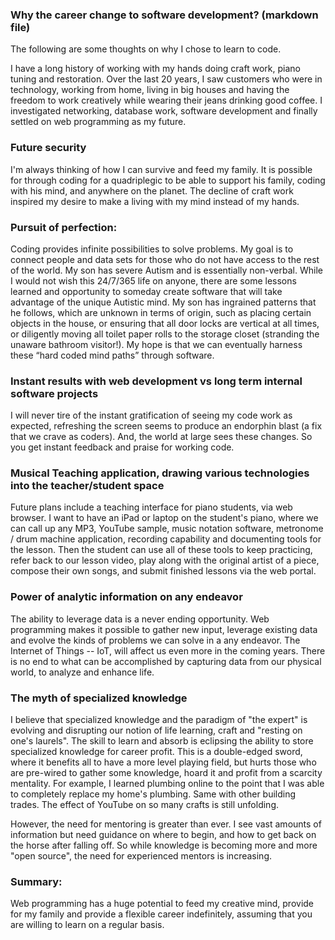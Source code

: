 ### Why the career change to software development? (markdown file)

The following are some thoughts on why I chose to learn to code.

I have a long history of working with my hands doing craft work, piano tuning and restoration.
Over the last 20 years, I saw customers who were in technology, working from home, living in big houses and having the freedom to work creatively while wearing their jeans drinking good coffee. I investigated networking, database work, software development and finally settled on web programming as my future.

### Future security

I'm always thinking of how I can survive and feed my family. It is possible for through coding for a quadriplegic to be able to support his family, coding with his mind, and anywhere on the planet. The decline of craft work inspired my desire to make a living with my mind instead of my hands.

### Pursuit of perfection:

Coding provides infinite possibilities to solve problems. My goal is to connect people and data sets for those who do not have access to the rest of the world. My son has severe Autism and is essentially non-verbal. While I would not wish this 24/7/365 life on anyone, there are some lessons learned and opportunity to someday create software that will take advantage of the unique Autistic mind. My son has ingrained patterns that he follows, which are unknown in terms of origin, such as placing certain objects in the house, or ensuring that all door locks are vertical at all times, or diligently moving all toilet paper rolls to the storage closet (stranding the unaware bathroom visitor!). My hope is that we can eventually harness these “hard coded mind paths” through software.

### Instant results with web development vs long term internal software projects

I will never tire of the instant gratification of seeing my code work as expected, refreshing the screen seems to produce an endorphin blast (a fix that we crave as coders). And, the world at large sees these changes. So you get instant feedback and praise for working code.

### Musical Teaching application, drawing various technologies into the teacher/student space

Future plans include a teaching interface for piano students, via web browser. I want to have an iPad or laptop on the student's piano, where we can call up any MP3, YouTube sample, music notation software, metronome / drum machine application, recording capability and documenting tools for the lesson. Then the student can use all of these tools to keep practicing, refer back to our lesson video, play along with the original artist of a piece, compose their own songs, and submit finished lessons via the web portal.

### Power of analytic information on any endeavor

The ability to leverage data is a never ending opportunity. Web programming makes it possible to gather new input, leverage existing data and evolve the kinds of problems we can solve in a any endeavor. The Internet of Things -- IoT, will affect us even more in the coming years. There is no end to what can be accomplished by capturing data from our physical world, to analyze and enhance life.

### The myth of specialized knowledge

I believe that specialized knowledge and the paradigm of "the expert" is evolving and disrupting our notion of life learning, craft and "resting on one's laurels". The skill to learn and absorb is eclipsing the ability to store specialized knowledge for career profit. This is a double-edged sword, where it benefits all to have a more level playing field, but hurts those who are pre-wired to gather some knowledge, hoard it and profit from a scarcity mentality. For example, I learned plumbing online to the point that I was able to completely replace my home's plumbing. Same with other building trades. The effect of YouTube on so many crafts is still unfolding.

However, the need for mentoring is greater than ever. I see vast amounts of information but need guidance on where to begin, and how to get back on the horse after falling off. So while knowledge is becoming more and more "open source", the need for experienced mentors is increasing.

### Summary:

Web programming has a huge potential to feed my creative mind, provide for my family and provide a flexible career indefinitely, assuming that you are willing to learn on a regular basis.

